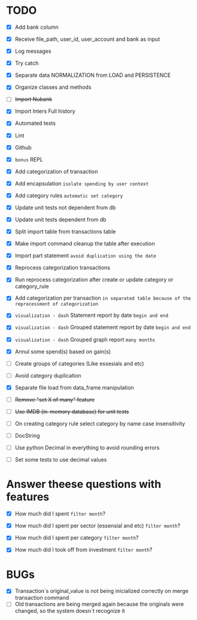 # TODO

* [x] Add bank column
* [x] Receive file_path, user_id, user_account and bank as input
* [x] Log messages
* [x] Try catch
* [x] Separate data NORMALIZATION from LOAD and PERSISTENCE
* [x] Organize classes and methods
* [ ] ~~Import Nubank~~
* [x] Import Inters Full history
* [x] Automated tests
* [x] Lint
* [x] Github
* [x] `bonus` REPL
* [x] Add categorization of transaction
* [x] Add encapsulation `isolate spending by user context`
* [x] Add category rules `automatic set category`
* [x] Update unit tests not dependent from db
* [x] Update unit tests dependent from db
* [x] Split import table from transactions table
* [x] Make import command cleanup the table after execution
* [x] Import part statement `avoid duplication using the date`
* [x] Reprocess categorization transactions
* [x] Run reprocess categorization after create or update category or category_rule
* [x] Add categorization per transaction `in separated table because of the reprocessment of categorization`
* [x] `visualization - dash` Statement report by date `begin and end`
* [x] `visualization - dash` Grouped statement report by date `begin and end`
* [x] `visualization - dash` Grouped graph report `many months`

* [x] Annul some spend(s) based on gain(s)
* [ ] Create groups of categories (Like essesials and etc)
* [ ] Avoid category duplication
* [x] Separate file load from data_frame manipulation
* [ ] ~~Remove "set X of many" feature~~
* [ ] ~~Use IMDB (in-memory database) for unit tests~~

* [ ] On creating category rule select category by name case insensitivity
* [ ] DocString
* [ ] Use python Decimal in everything to avoid rounding errors
* [ ] Set some tests to use decimal values


# Answer theese questions with features
* [x] How much did I spent `filter month`?
* [x] How much did I spent per sector (essensial and etc) `filter month`?
* [x] How much did I spent per category `filter month`?
* [x] How much did I took off from investment `filter month`?


# BUGs
* [x] Transaction`s original_value is not being inicialized correctly on merge transaction command
* [ ] Old transactions are being merged again because the originals were changed, so the system doesn`t recognize it
